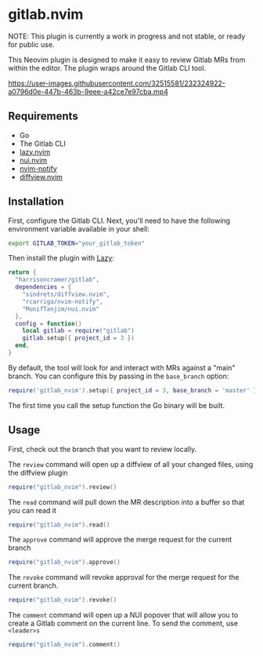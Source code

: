 # gitlab.nvim

NOTE: This plugin is currently a work in progress and not stable, or ready for public use.

This Neovim plugin is designed to make it easy to review Gitlab MRs from within the editor. The plugin wraps around the Gitlab CLI tool.

https://user-images.githubusercontent.com/32515581/232324922-a0796d0e-447b-463b-9eee-a42ce7e97cba.mp4

## Requirements

- Go
- The Gitlab CLI
- <a href="https://github.com/folke/lazy.nvim">lazy.nvim</a>
- <a href="https://github.com/MunifTanjim/nui.nvim">nui.nvim</a>
- <a href="https://github.com/rcarriga/nvim-notify">nvim-notify</a>
- <a href="https://github.com/sindrets/diffview.nvim">diffview.nvim</a>

## Installation

First, configure the Gitlab CLI. Next, you'll need to have the following environment variable available in your shell:

```bash
export GITLAB_TOKEN="your_gitlab_token"
```

Then install the plugin with <a href="https://github.com/folke/lazy.nvim">Lazy</a>:

```lua
return {
  "harrisoncramer/gitlab",
  dependencies = {
    "sindrets/diffview.nvim",
    "rcarriga/nvim-notify",
    "MunifTanjim/nui.nvim"
  },
  config = function()
    local gitlab = require("gitlab")
    gitlab.setup({ project_id = 3 })
  end,
}
```

By default, the tool will look for and interact with MRs against a "main" branch. You can configure this by passing in the `base_branch` option:

```lua
require('gitlab_nvim').setup({ project_id = 3, base_branch = 'master' })
```

The first time you call the setup function the Go binary will be built.

## Usage

First, check out the branch that you want to review locally.

The `review` command will open up a diffview of all your changed files, using the diffview plugin


```lua
require("gitlab_nvim").review()
```

The `read` command will pull down the MR description into a buffer so that you can read it

```lua
require("gitlab_nvim").read()
```

The `approve` command will approve the merge request for the current branch

```lua
require("gitlab_nvim").approve()
```

The `revoke` command will revoke approval for the merge request for the current branch.

```lua
require("gitlab_nvim").revoke()
```

The `comment` command will open up a NUI popover that will allow you to create a Gitlab comment on the current line. To send the comment, use `<leader>s`

```lua
require("gitlab_nvim").comment()
```
